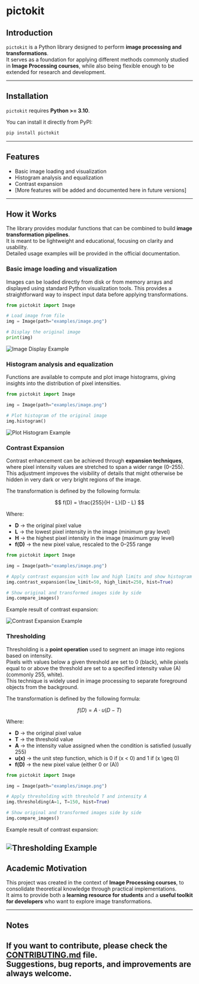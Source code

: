 # pictokit

## Introduction

`pictokit` is a Python library designed to perform **image processing and transformations**.  
It serves as a foundation for applying different methods commonly studied in **Image Processing courses**, while also being flexible enough to be extended for research and development.

---

## Installation

`pictokit` requires **Python >= 3.10**.

You can install it directly from PyPI:

```bash
pip install pictokit
```

---

## Features

- Basic image loading and visualization  
- Histogram analysis and equalization  
- Contrast expansion  
- [More features will be added and documented here in future versions]  

---

## How it Works

The library provides modular functions that can be combined to build **image transformation pipelines**.  
It is meant to be lightweight and educational, focusing on clarity and usability.  
Detailed usage examples will be provided in the official documentation.  

### Basic image loading and visualization  
  Images can be loaded directly from disk or from memory arrays and displayed using standard Python visualization tools. This provides a straightforward way to inspect input data before applying transformations.  

  ```python
  from pictokit import Image

  # Load image from file
  img = Image(path="examples/image.png")

  # Display the original image
  print(img)
```

![Image Display Example](.github/readme/img.png)

### Histogram analysis and equalization
Functions are available to compute and plot image histograms, giving insights into the distribution of pixel intensities.  

```python
from pictokit import Image

img = Image(path="examples/image.png")

# Plot histogram of the original image
img.histogram()
```

![Plot Histogram Example](.github/readme/img_histogram.png)

### Contrast Expansion
Contrast enhancement can be achieved through **expansion techniques**, where pixel intensity values are stretched to span a wider range (0–255).  
This adjustment improves the visibility of details that might otherwise be hidden in very dark or very bright regions of the image.  

The transformation is defined by the following formula:

$$
f(D) = \frac{255}{H - L}(D - L)
$$

Where:
- **D** → the original pixel value  
- **L** → the lowest pixel intensity in the image (minimum gray level)  
- **H** → the highest pixel intensity in the image (maximum gray level)  
- **f(D)** → the new pixel value, rescaled to the 0–255 range  


```python
from pictokit import Image

img = Image(path="examples/image.png")

# Apply contrast expansion with low and high limits and show histogram
img.contrast_expansion(low_limit=50, high_limit=250, hist=True)

# Show original and transformed images side by side
img.compare_images()
```

Example result of contrast expansion:  

![Contrast Expansion Example](.github/readme/compare_images.png)

### Thresholding
Thresholding is a **point operation** used to segment an image into regions based on intensity.  
Pixels with values below a given threshold are set to 0 (black), while pixels equal to or above the threshold are set to a specified intensity value \(A\) (commonly 255, white).  
This technique is widely used in image processing to separate foreground objects from the background.  

The transformation is defined by the following formula:

$$
f(D) = A \cdot u(D - T)
$$

Where:
- **D** → the original pixel value  
- **T** → the threshold value  
- **A** → the intensity value assigned when the condition is satisfied (usually 255)  
- **u(x)** → the unit step function, which is 0 if \(x < 0\) and 1 if \(x \geq 0\)  
- **f(D)** → the new pixel value (either 0 or \(A\))  

```python
from pictokit import Image

img = Image(path="examples/image.png")

# Apply thresholding with threshold T and intensity A
img.thresholding(A=1, T=150, hist=True)

# Show original and transformed images side by side
img.compare_images()
```

Example result of contrast expansion:  

![Thresholding Example](.github/readme/img_threshold.png)
---

## Academic Motivation

This project was created in the context of **Image Processing courses**, to consolidate theoretical knowledge through practical implementations.  
It aims to provide both a **learning resource for students** and a **useful toolkit for developers** who want to explore image transformations.  

---

## Notes

If you want to contribute, please check the [CONTRIBUTING.md](CONTRIBUTING.md) file.  
Suggestions, bug reports, and improvements are always welcome.  
---
